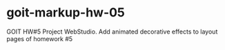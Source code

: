 # goit-markup-hw-05
GOIT HW#5 Project WebStudio. Add animated decorative effects to layout pages of homework #5

